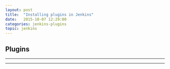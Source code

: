 ```yaml
---
layout: post
title:  "Installing plugins in Jenkins"
date:   2015-10-07 12:29:00
categories: jenkins-plugins
topic: jenkins
---
```


## Plugins

<hr>




<hr>


